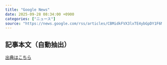 ```yaml
---
title: "Google News"
date: 2025-09-28 08:34:00 +0900
categories: ["ニュース"]
source: "https://news.google.com/rss/articles/CBMidkFVX3lxTE4ybGpDY1F6MHMzZmZtUExTUTRlVGhkWUhKU2J0ZXFNZEI3TEduTTJCWjhpUXhWU2ZvNENsT28wa2RHZmtuckwzOGtUSExHWmc0bWlFSkZ3dkxWMVRENHZfTnU3MVh2X3YzR2MtcXNZUFJ6b2hfVGc?oc=5"
---
```


## 記事本文（自動抽出）
<body class="y0K44d EA71Tc" id="readabilityBody"></body>

[出典はこちら](https://news.google.com/rss/articles/CBMidkFVX3lxTE4ybGpDY1F6MHMzZmZtUExTUTRlVGhkWUhKU2J0ZXFNZEI3TEduTTJCWjhpUXhWU2ZvNENsT28wa2RHZmtuckwzOGtUSExHWmc0bWlFSkZ3dkxWMVRENHZfTnU3MVh2X3YzR2MtcXNZUFJ6b2hfVGc?oc=5)
